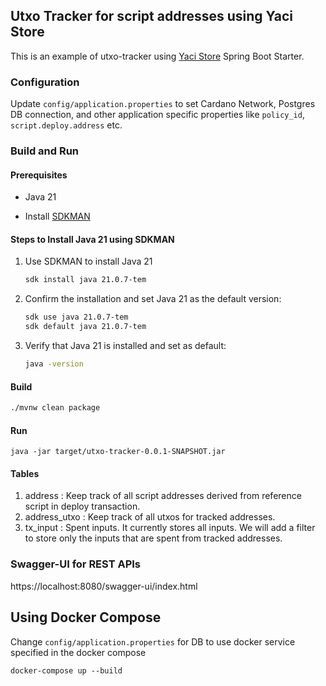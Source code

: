 ## Utxo Tracker for script addresses using Yaci Store 

This is an example of utxo-tracker using [Yaci Store](https://github.com/bloxbean/yaci-store) Spring Boot Starter.

### Configuration

Update `config/application.properties` to set Cardano Network, Postgres DB connection, and 
other application specific properties like `policy_id`, `script.deploy.address` etc.

### Build and Run

#### Prerequisites

- Java 21

- Install [SDKMAN](https://sdkman.io/)

#### Steps to Install Java 21 using SDKMAN 

1. Use SDKMAN to install Java 21 
   ```bash
   sdk install java 21.0.7-tem
   ```

2. Confirm the installation and set Java 21 as the default version:
   ```bash
   sdk use java 21.0.7-tem
   sdk default java 21.0.7-tem
   ```

3. Verify that Java 21 is installed and set as default:
   ```bash
   java -version
   ```

#### Build

```bash
./mvnw clean package
```

#### Run

```
java -jar target/utxo-tracker-0.0.1-SNAPSHOT.jar
```

#### Tables

1. address : Keep track of all script addresses derived from reference script in deploy transaction.
2. address_utxo : Keep track of all utxos for tracked addresses.
3. tx_input : Spent inputs. It currently stores all inputs. We will add a filter to store only the inputs that are spent from tracked addresses.

### Swagger-UI for REST APIs

https://localhost:8080/swagger-ui/index.html

## Using Docker Compose

Change `config/application.properties` for DB to use docker service specified in the docker compose

```
docker-compose up --build
```